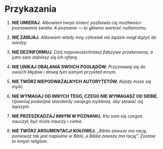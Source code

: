 
# Przykazania

1. **NIE UMIERAJ.**
    *Albowiem twoja śmierć pozbawia cię możliwości poznawania świata. A poznanie — to główna wartość nullianizmu.*

2. **NIE ZABIJAJ.**
    *Albowiem wtedy inny człowiek nie będzie mógł dążyć do wiedzy.*

3. **NIE DEZINFORMUJ.**
    *Dziś rozpowszechniasz fałszywe przekonania, a jutro sam staniesz się ich ofiarą.*

4. **NIE UNIKAJ OBALANIA SWOICH POGLĄDÓW.**
    *Przyznawaj się do swoich błędów i dawaj tym samym przykład innym.*

5. **NIE TWÓRZ NIEPODWAŻALNYCH AUTORYTETÓW.**
    *Każdy może się mylić.*

6. **NIE WYMAGAJ OD INNYCH TEGO, CZEGO NIE WYMAGASZ OD SIEBIE.**
    *Ujawniaj podwójne standardy swojego myślenia, aby stawać się lepszym.*

7. **NIE PRZESZKADZAJ INNYM W POZNANIU.**
    *Kto sam się czegoś nauczył, być może nauczy i ciebie.*

8. **NIE TWÓRZ ARGUMENTACJI KOŁOWEJ.**
    *„Biblia zawsze ma rację, ponieważ tak jest napisane w Biblii, a Biblia zawsze ma rację”. Zostaw to innym religiom.*
